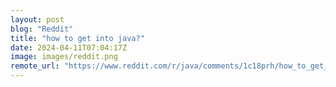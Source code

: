 ```yaml
---
layout: post
blog: "Reddit"
title: "how to get into java?"
date: 2024-04-11T07:04:17Z
image: images/reddit.png
remote_url: "https://www.reddit.com/r/java/comments/1c18prh/how_to_get_into_java/"
---
```

